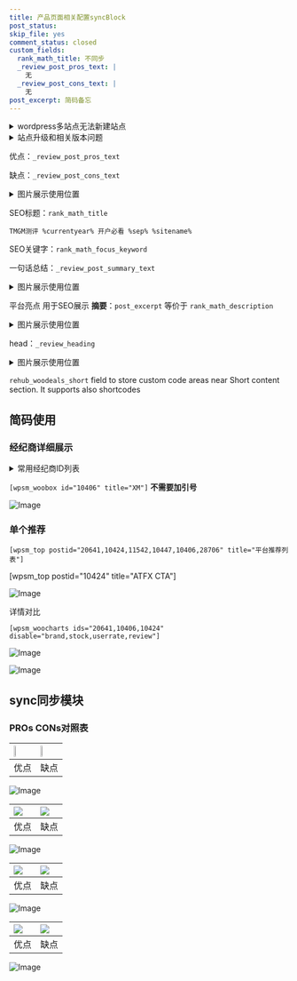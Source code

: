 ```yaml
---
title: 产品页面相关配置syncBlock
post_status: 
skip_file: yes
comment_status: closed
custom_fields:
  rank_math_title: 不同步
  _review_post_pros_text: |
    无
  _review_post_cons_text: |
    无
post_excerpt: 简码备忘
---
```

<details><summary>wordpress多站点无法新建站点</summary>

<li>和报错需要清理cookies一样的原因</li>
<li>wp-config.php里面<code>define( 'SUBDOMAIN_INSTALL', false );//子域名安装</code></li>
<li>新建子站点是用<code>define( 'SUBDOMAIN_INSTALL', true);//子域名安装</code> 完成以后，改成<code>false</code></li>
</details>

<details><summary>站点升级和相关版本问题</summary>

<p>wordpress：5.9.9
woocommerce：7.5.1
出现问题的地方：主题选项里面>><strong>Product layout >>compact style</strong></p>
<p>如何出现没有用过的字段 导致无法保存。先导出配置 然后进行修改，后面再次恢复即可。</p>
<p>出现部分字段无法显示时，需要返回默认布局后，对产品进行保存就好了。</p>
<p></p>
</details>

优点：`_review_post_pros_text`

缺点：`_review_post_cons_text`

<details><summary>图片展示使用位置</summary>

<img src="https://prod-files-secure.s3.us-west-2.amazonaws.com/39ed1227-6d7d-4570-be36-9ccd4a2c4241/f51d3d83-55d4-4bdf-9604-f37ec77ab556/Untitled.png?X-Amz-Algorithm=AWS4-HMAC-SHA256&X-Amz-Content-Sha256=UNSIGNED-PAYLOAD&X-Amz-Credential=ASIAZI2LB466RR7EZWCT%2F20250211%2Fus-west-2%2Fs3%2Faws4_request&X-Amz-Date=20250211T045518Z&X-Amz-Expires=3600&X-Amz-Security-Token=IQoJb3JpZ2luX2VjELX%2F%2F%2F%2F%2F%2F%2F%2F%2F%2FwEaCXVzLXdlc3QtMiJHMEUCIQCKTSP8aWjxjS4ksW5Cpmny8W3NK6jMVeT8QlO%2BiQdFOAIgFDLOkEOP3tNUcWWhNg4Mthq2l%2ByBK%2F7NeCVzQuMucroqiAQIzv%2F%2F%2F%2F%2F%2F%2F%2F%2F%2FARAAGgw2Mzc0MjMxODM4MDUiDB1g0B%2Bh5iXNOMZ7tyrcAy42xui1vr0RsAekqN4tfebO8QUBZ8qKDdyNEQMG9n%2F0X3zlFf5vYTBFS3bMPAhdfL8YhlHDnQbZ38ls62SFI%2FcyLSI4DUxVBhGnOmCzUDNUIbgE3cEE7hOfm1GVrVXoWBYsKsEOuKVokg9pTH6bDJAppo630bXiJFk6hOk%2FqWkkP41N2AMYI6Fe6Hb061Zs0RvF4ViB6TpkR85XQnPuH3XmQiN5BkKcNXc1QJeBxabKJl%2F9w67ECW0hMapkBZ95zCj8xi6zmDznfvFRd0i3UiMz5zHt6F3Q8x%2BQI2A7KeiPKElMRnAjLghc3mZRHzDSYbDpunvMk7RvSwkYX7ZvX7DHB1Gi%2BNOj%2FtCDhPQ0LQmQ4U3fIBmpD8V0XSLg20qYzqlr7zPEzU0usQ7HxC2dgGULSL7mXwf9wVsnrzB9cGqewn0UQIUsRN6Uz8VExyHgL%2F2xRxRLMhjtmiCb6851PhAxaelq4LNOEo02iVit5Tyi2o3BCsQuZDVEvO9kbymMRoeniUVoRNURDtrZiLhuR4MxCx1hWiWRmyMYRUlzqsmQ%2BvEcFG9ryNheeNirJ9LoUUhowP5XyxvSWY4pjIAau%2BO7ICcDItXrLv2E3jai2vm5MngahbHW5bzQJpEDMOarq70GOqUBM02lb%2B5VC2jafpYkGxn%2BQjNxkw9OUBrKuNT0ScUrTEP5iCQm94b2OZu4fzT4d0XPhicCDKRtAWP4fRpYA7%2BuH6KM36kjDtjv83GYTxvYj1qAPuNvH0DMVlnjpieHC9kYsQX%2Bon3IqRMP4YHlRWKmP5haF9C%2BA4pNlJ0pcKWJY0GDd5ER77CqECIQOI9%2Bi0KDVcD33D%2F5s6%2Fypq4Hm2XJ6a1x%2BWdy&X-Amz-Signature=8fa2a972a212e7484690bf7e05cd11280804c3a7576f073ec5fe4b1c3f97e13d&X-Amz-SignedHeaders=host&x-id=GetObject" alt="Image">
</details>

SEO标题：`rank_math_title`

`TMGM测评 %currentyear% 开户必看 %sep% %sitename%`

SEO关键字：`rank_math_focus_keyword`

一句话总结：`_review_post_summary_text`

<details><summary>图片展示使用位置</summary>

<img src="https://prod-files-secure.s3.us-west-2.amazonaws.com/39ed1227-6d7d-4570-be36-9ccd4a2c4241/4b96a922-296c-4f4e-8630-d1c870cbce01/Untitled.png?X-Amz-Algorithm=AWS4-HMAC-SHA256&X-Amz-Content-Sha256=UNSIGNED-PAYLOAD&X-Amz-Credential=ASIAZI2LB466QQFLXO55%2F20250211%2Fus-west-2%2Fs3%2Faws4_request&X-Amz-Date=20250211T045519Z&X-Amz-Expires=3600&X-Amz-Security-Token=IQoJb3JpZ2luX2VjELX%2F%2F%2F%2F%2F%2F%2F%2F%2F%2FwEaCXVzLXdlc3QtMiJIMEYCIQD6pBiqP%2FJoyktiRSZLRC73VWduarUKj7c%2Fv2FM50YEvgIhALgLvoONm3D%2FiSeFNFh1XB0ajcQ25QTnUcIaQqZHh80eKogECM7%2F%2F%2F%2F%2F%2F%2F%2F%2F%2FwEQABoMNjM3NDIzMTgzODA1IgwWVWJ8l9up5J8lrU0q3AOD%2FWlXuLm77pWiy1lW4yQ9J21ysqDMNd7vP5A0KQmW9%2F868oQnKI1sqNotedMOx5FbpL5hFSyQnivMNTDdSdwWrN7i363Zeztfe%2BlJtRfkFLxhxRHGmgqT%2BtFD2L0zddRvuMVjwoTUO73xN%2FZw9UITfPXpWaPyXh0pRXeXWscmb96j73niENuqf3sxwy8vA%2BKV%2B6oy3mk54eJT9skj29fvCAp8r5vsaOcVzFCLxNP93bZs3L9L%2Fur8ixTSowbvsSYDMnfoE0zqdM2mtZOMIVXlwVdUMxKMxY27lf7AfK%2FOFKAoxO0oVywPpthg6rbKHaKzYYurZYonvzmKOmKY3CJo2Vb6p3jZX7mTIMUQCl5Sp%2F%2FMBwuVdUb2%2FfzuByIl%2B9vCVntjczQsDOXYyEJNSqIMJeu7pasqrv0yGauR51UwiUMkPb5geiEgwca8gX68LFvddblOrQJP9RAts3ZA784scKU1stUBCDp1Iwv6i%2F1qZYfqPwV54vvkvBrvkta97W6gl%2BGDCc%2BBl63uFJVRpyYxNZcy8dJORwh9DVg4%2FP9fCtnmL3xsP3v8GMbkR79IEgnsD8eDyFzuf7rOzIm%2F7eL7M6gambdFqc69DHDZK4jOtvk6Tmp0ClplgfWgcjDmq6u9BjqkAfGSvXhgddN0lSquimkwA7bW87Ueb3gU0jWLJ8RmSF6eHfxOJk%2B9Mh2J9P93bhomFXZEBIddBUY%2BtLtgdYzc0HZe7taA43EjbXPYGRWJUXL8eS%2F5h0aVJj0s4qTf0789qMxkv%2Fd9JdQ4L42Pn5Uw%2FCOVhPyOAwd%2BI1Ai1Jx2nvIs5g%2Ff5YRWjOGEO1oB%2F6npEWeNOU6hD6dk31Xs3lnhkgXY2HZB&X-Amz-Signature=e415acb120fe810dcde1170f0f8585a67e0eb1720bd3caa6800bc459ffd06eba&X-Amz-SignedHeaders=host&x-id=GetObject" alt="Image">
</details>

平台亮点 用于SEO展示 **摘要**：`post_excerpt`  等价于 `rank_math_description`

<details><summary>图片展示使用位置</summary>

<img src="https://prod-files-secure.s3.us-west-2.amazonaws.com/39ed1227-6d7d-4570-be36-9ccd4a2c4241/1ee11f63-b60a-4dfe-a7a7-d58ff23b5d88/Untitled.png?X-Amz-Algorithm=AWS4-HMAC-SHA256&X-Amz-Content-Sha256=UNSIGNED-PAYLOAD&X-Amz-Credential=ASIAZI2LB466VBBDYILW%2F20250211%2Fus-west-2%2Fs3%2Faws4_request&X-Amz-Date=20250211T045519Z&X-Amz-Expires=3600&X-Amz-Security-Token=IQoJb3JpZ2luX2VjELX%2F%2F%2F%2F%2F%2F%2F%2F%2F%2FwEaCXVzLXdlc3QtMiJGMEQCIBG8PNdC1gJBaR%2FX7wUvcwiDmJqFEx%2FBDP5GhJKiqHFNAiA%2FaKYDpiz%2FexxKTyfTuDdfqUf%2Bx5lsOhIbGN4kzPrdhCqIBAjO%2F%2F%2F%2F%2F%2F%2F%2F%2F%2F8BEAAaDDYzNzQyMzE4MzgwNSIMCn44guVZ25hNGi7UKtwDlq4sC%2FlHR9XbN2fL3gLecde1LvfQqTAcJGBVODiP71jU18eY%2FWy4MxjxvVQZER5tyokU07n4hL8lwsdUVA3KcztMLZUSJ%2Bk%2Fe5Zh59K06GNLLXnhdkvij8X6cn4jQO58iSY%2BkPsIKM1OKDz%2B7gfVTZNLRuMGPFzXbd47KH9zH2qeSlv8Pc1dpeCX%2Fu9bx4X0HrOVDk9uCBikioNPuJWAV%2FdMciblchfHnbty2FYD9JlxXLnTMbbkcI5HufyVnDrHkGp9c0%2Fi%2FOp8a9DPv4Oo8uNwi7lKVIGD1MNAQA7IaNbUZb4qvgpJTpYQCMbzFeHlTu7YMaUZbu4diwDVufKQKf%2FFkbY4qJRRUsrKs4%2F9ntaoq05GDx%2B%2FZp4rhy8MtoysdngB6jlEFExLYgJQywRFP0U9z1DkMiXoorFoq6gdfDKQXz4aiimFfwkUPq3uW%2BUWfkjP4IW9py9hkzNr0HO8khRac8l7KBtJV0vpSN0tnAi1T4gP24WNkP%2Fg3I4NffqJdvHL8PAQXJeZoV2hUrRr4eAa70tr2bDFXjI0LupDLbL5jhIL%2F%2BD3BA2lJhHuO5fXvmAPy%2B8kdjQkg6ZpdR1pFatW0GKx4sIlES0WGBHHoceJUxR%2FExgH8Tl6zksw8aurvQY6pgHFVbT6rs%2FlG7RmnovxOUfK6A8769hbY4N%2Bvo097a7AfGvXOsQ9ZGpP%2BS1HLQ9gLSVjRsqhqV6gum9%2F6TtMqazQrAoeffQJ4k2rME%2B1iZLoUxBPCY5gufP%2BFHJf%2FHqtXQNbXaeQ53NWcI7duq2i5GsaqBiEeGCj7OZBC2um%2FtuvVmJO1AnnhUV4KCrAaGaWhLhSg96bOqsmZd4XbMJV0wA%2BJKAmCfEe&X-Amz-Signature=56ee09bc5cadc7f85fadbe3cb31a074f7b3a307c9729a46ec280d0c3949b031f&X-Amz-SignedHeaders=host&x-id=GetObject" alt="Image">
<img src="https://prod-files-secure.s3.us-west-2.amazonaws.com/39ed1227-6d7d-4570-be36-9ccd4a2c4241/ad4118b5-78d8-4fbe-801e-3b29b5d99c01/Untitled.png?X-Amz-Algorithm=AWS4-HMAC-SHA256&X-Amz-Content-Sha256=UNSIGNED-PAYLOAD&X-Amz-Credential=ASIAZI2LB466VBBDYILW%2F20250211%2Fus-west-2%2Fs3%2Faws4_request&X-Amz-Date=20250211T045519Z&X-Amz-Expires=3600&X-Amz-Security-Token=IQoJb3JpZ2luX2VjELX%2F%2F%2F%2F%2F%2F%2F%2F%2F%2FwEaCXVzLXdlc3QtMiJGMEQCIBG8PNdC1gJBaR%2FX7wUvcwiDmJqFEx%2FBDP5GhJKiqHFNAiA%2FaKYDpiz%2FexxKTyfTuDdfqUf%2Bx5lsOhIbGN4kzPrdhCqIBAjO%2F%2F%2F%2F%2F%2F%2F%2F%2F%2F8BEAAaDDYzNzQyMzE4MzgwNSIMCn44guVZ25hNGi7UKtwDlq4sC%2FlHR9XbN2fL3gLecde1LvfQqTAcJGBVODiP71jU18eY%2FWy4MxjxvVQZER5tyokU07n4hL8lwsdUVA3KcztMLZUSJ%2Bk%2Fe5Zh59K06GNLLXnhdkvij8X6cn4jQO58iSY%2BkPsIKM1OKDz%2B7gfVTZNLRuMGPFzXbd47KH9zH2qeSlv8Pc1dpeCX%2Fu9bx4X0HrOVDk9uCBikioNPuJWAV%2FdMciblchfHnbty2FYD9JlxXLnTMbbkcI5HufyVnDrHkGp9c0%2Fi%2FOp8a9DPv4Oo8uNwi7lKVIGD1MNAQA7IaNbUZb4qvgpJTpYQCMbzFeHlTu7YMaUZbu4diwDVufKQKf%2FFkbY4qJRRUsrKs4%2F9ntaoq05GDx%2B%2FZp4rhy8MtoysdngB6jlEFExLYgJQywRFP0U9z1DkMiXoorFoq6gdfDKQXz4aiimFfwkUPq3uW%2BUWfkjP4IW9py9hkzNr0HO8khRac8l7KBtJV0vpSN0tnAi1T4gP24WNkP%2Fg3I4NffqJdvHL8PAQXJeZoV2hUrRr4eAa70tr2bDFXjI0LupDLbL5jhIL%2F%2BD3BA2lJhHuO5fXvmAPy%2B8kdjQkg6ZpdR1pFatW0GKx4sIlES0WGBHHoceJUxR%2FExgH8Tl6zksw8aurvQY6pgHFVbT6rs%2FlG7RmnovxOUfK6A8769hbY4N%2Bvo097a7AfGvXOsQ9ZGpP%2BS1HLQ9gLSVjRsqhqV6gum9%2F6TtMqazQrAoeffQJ4k2rME%2B1iZLoUxBPCY5gufP%2BFHJf%2FHqtXQNbXaeQ53NWcI7duq2i5GsaqBiEeGCj7OZBC2um%2FtuvVmJO1AnnhUV4KCrAaGaWhLhSg96bOqsmZd4XbMJV0wA%2BJKAmCfEe&X-Amz-Signature=0a6904a142ad167849dbd76f3d2eee1bab23691b7204a6a36ace37034eb60660&X-Amz-SignedHeaders=host&x-id=GetObject" alt="Image">
<img src="https://prod-files-secure.s3.us-west-2.amazonaws.com/39ed1227-6d7d-4570-be36-9ccd4a2c4241/a38cf7c9-a79c-4b64-9e94-13589fe0758b/Untitled.png?X-Amz-Algorithm=AWS4-HMAC-SHA256&X-Amz-Content-Sha256=UNSIGNED-PAYLOAD&X-Amz-Credential=ASIAZI2LB466VBBDYILW%2F20250211%2Fus-west-2%2Fs3%2Faws4_request&X-Amz-Date=20250211T045519Z&X-Amz-Expires=3600&X-Amz-Security-Token=IQoJb3JpZ2luX2VjELX%2F%2F%2F%2F%2F%2F%2F%2F%2F%2FwEaCXVzLXdlc3QtMiJGMEQCIBG8PNdC1gJBaR%2FX7wUvcwiDmJqFEx%2FBDP5GhJKiqHFNAiA%2FaKYDpiz%2FexxKTyfTuDdfqUf%2Bx5lsOhIbGN4kzPrdhCqIBAjO%2F%2F%2F%2F%2F%2F%2F%2F%2F%2F8BEAAaDDYzNzQyMzE4MzgwNSIMCn44guVZ25hNGi7UKtwDlq4sC%2FlHR9XbN2fL3gLecde1LvfQqTAcJGBVODiP71jU18eY%2FWy4MxjxvVQZER5tyokU07n4hL8lwsdUVA3KcztMLZUSJ%2Bk%2Fe5Zh59K06GNLLXnhdkvij8X6cn4jQO58iSY%2BkPsIKM1OKDz%2B7gfVTZNLRuMGPFzXbd47KH9zH2qeSlv8Pc1dpeCX%2Fu9bx4X0HrOVDk9uCBikioNPuJWAV%2FdMciblchfHnbty2FYD9JlxXLnTMbbkcI5HufyVnDrHkGp9c0%2Fi%2FOp8a9DPv4Oo8uNwi7lKVIGD1MNAQA7IaNbUZb4qvgpJTpYQCMbzFeHlTu7YMaUZbu4diwDVufKQKf%2FFkbY4qJRRUsrKs4%2F9ntaoq05GDx%2B%2FZp4rhy8MtoysdngB6jlEFExLYgJQywRFP0U9z1DkMiXoorFoq6gdfDKQXz4aiimFfwkUPq3uW%2BUWfkjP4IW9py9hkzNr0HO8khRac8l7KBtJV0vpSN0tnAi1T4gP24WNkP%2Fg3I4NffqJdvHL8PAQXJeZoV2hUrRr4eAa70tr2bDFXjI0LupDLbL5jhIL%2F%2BD3BA2lJhHuO5fXvmAPy%2B8kdjQkg6ZpdR1pFatW0GKx4sIlES0WGBHHoceJUxR%2FExgH8Tl6zksw8aurvQY6pgHFVbT6rs%2FlG7RmnovxOUfK6A8769hbY4N%2Bvo097a7AfGvXOsQ9ZGpP%2BS1HLQ9gLSVjRsqhqV6gum9%2F6TtMqazQrAoeffQJ4k2rME%2B1iZLoUxBPCY5gufP%2BFHJf%2FHqtXQNbXaeQ53NWcI7duq2i5GsaqBiEeGCj7OZBC2um%2FtuvVmJO1AnnhUV4KCrAaGaWhLhSg96bOqsmZd4XbMJV0wA%2BJKAmCfEe&X-Amz-Signature=6850f02dc45dea2ca828fff5c6f795b47c0725712b1af1a3ef1b22a74025fd96&X-Amz-SignedHeaders=host&x-id=GetObject" alt="Image">
<img src="https://prod-files-secure.s3.us-west-2.amazonaws.com/39ed1227-6d7d-4570-be36-9ccd4a2c4241/7da6fc1e-d2ac-42ae-8c75-cb5749aa18f6/Untitled.png?X-Amz-Algorithm=AWS4-HMAC-SHA256&X-Amz-Content-Sha256=UNSIGNED-PAYLOAD&X-Amz-Credential=ASIAZI2LB466VBBDYILW%2F20250211%2Fus-west-2%2Fs3%2Faws4_request&X-Amz-Date=20250211T045519Z&X-Amz-Expires=3600&X-Amz-Security-Token=IQoJb3JpZ2luX2VjELX%2F%2F%2F%2F%2F%2F%2F%2F%2F%2FwEaCXVzLXdlc3QtMiJGMEQCIBG8PNdC1gJBaR%2FX7wUvcwiDmJqFEx%2FBDP5GhJKiqHFNAiA%2FaKYDpiz%2FexxKTyfTuDdfqUf%2Bx5lsOhIbGN4kzPrdhCqIBAjO%2F%2F%2F%2F%2F%2F%2F%2F%2F%2F8BEAAaDDYzNzQyMzE4MzgwNSIMCn44guVZ25hNGi7UKtwDlq4sC%2FlHR9XbN2fL3gLecde1LvfQqTAcJGBVODiP71jU18eY%2FWy4MxjxvVQZER5tyokU07n4hL8lwsdUVA3KcztMLZUSJ%2Bk%2Fe5Zh59K06GNLLXnhdkvij8X6cn4jQO58iSY%2BkPsIKM1OKDz%2B7gfVTZNLRuMGPFzXbd47KH9zH2qeSlv8Pc1dpeCX%2Fu9bx4X0HrOVDk9uCBikioNPuJWAV%2FdMciblchfHnbty2FYD9JlxXLnTMbbkcI5HufyVnDrHkGp9c0%2Fi%2FOp8a9DPv4Oo8uNwi7lKVIGD1MNAQA7IaNbUZb4qvgpJTpYQCMbzFeHlTu7YMaUZbu4diwDVufKQKf%2FFkbY4qJRRUsrKs4%2F9ntaoq05GDx%2B%2FZp4rhy8MtoysdngB6jlEFExLYgJQywRFP0U9z1DkMiXoorFoq6gdfDKQXz4aiimFfwkUPq3uW%2BUWfkjP4IW9py9hkzNr0HO8khRac8l7KBtJV0vpSN0tnAi1T4gP24WNkP%2Fg3I4NffqJdvHL8PAQXJeZoV2hUrRr4eAa70tr2bDFXjI0LupDLbL5jhIL%2F%2BD3BA2lJhHuO5fXvmAPy%2B8kdjQkg6ZpdR1pFatW0GKx4sIlES0WGBHHoceJUxR%2FExgH8Tl6zksw8aurvQY6pgHFVbT6rs%2FlG7RmnovxOUfK6A8769hbY4N%2Bvo097a7AfGvXOsQ9ZGpP%2BS1HLQ9gLSVjRsqhqV6gum9%2F6TtMqazQrAoeffQJ4k2rME%2B1iZLoUxBPCY5gufP%2BFHJf%2FHqtXQNbXaeQ53NWcI7duq2i5GsaqBiEeGCj7OZBC2um%2FtuvVmJO1AnnhUV4KCrAaGaWhLhSg96bOqsmZd4XbMJV0wA%2BJKAmCfEe&X-Amz-Signature=7a1329dbb632e88cdbdfc1c12be34eb4e5aa535983cdc778ca4414069c48cef9&X-Amz-SignedHeaders=host&x-id=GetObject" alt="Image">
<img src="https://prod-files-secure.s3.us-west-2.amazonaws.com/39ed1227-6d7d-4570-be36-9ccd4a2c4241/7e97f40a-eaee-47f5-b2f9-475f96808fa7/Untitled.png?X-Amz-Algorithm=AWS4-HMAC-SHA256&X-Amz-Content-Sha256=UNSIGNED-PAYLOAD&X-Amz-Credential=ASIAZI2LB466VBBDYILW%2F20250211%2Fus-west-2%2Fs3%2Faws4_request&X-Amz-Date=20250211T045519Z&X-Amz-Expires=3600&X-Amz-Security-Token=IQoJb3JpZ2luX2VjELX%2F%2F%2F%2F%2F%2F%2F%2F%2F%2FwEaCXVzLXdlc3QtMiJGMEQCIBG8PNdC1gJBaR%2FX7wUvcwiDmJqFEx%2FBDP5GhJKiqHFNAiA%2FaKYDpiz%2FexxKTyfTuDdfqUf%2Bx5lsOhIbGN4kzPrdhCqIBAjO%2F%2F%2F%2F%2F%2F%2F%2F%2F%2F8BEAAaDDYzNzQyMzE4MzgwNSIMCn44guVZ25hNGi7UKtwDlq4sC%2FlHR9XbN2fL3gLecde1LvfQqTAcJGBVODiP71jU18eY%2FWy4MxjxvVQZER5tyokU07n4hL8lwsdUVA3KcztMLZUSJ%2Bk%2Fe5Zh59K06GNLLXnhdkvij8X6cn4jQO58iSY%2BkPsIKM1OKDz%2B7gfVTZNLRuMGPFzXbd47KH9zH2qeSlv8Pc1dpeCX%2Fu9bx4X0HrOVDk9uCBikioNPuJWAV%2FdMciblchfHnbty2FYD9JlxXLnTMbbkcI5HufyVnDrHkGp9c0%2Fi%2FOp8a9DPv4Oo8uNwi7lKVIGD1MNAQA7IaNbUZb4qvgpJTpYQCMbzFeHlTu7YMaUZbu4diwDVufKQKf%2FFkbY4qJRRUsrKs4%2F9ntaoq05GDx%2B%2FZp4rhy8MtoysdngB6jlEFExLYgJQywRFP0U9z1DkMiXoorFoq6gdfDKQXz4aiimFfwkUPq3uW%2BUWfkjP4IW9py9hkzNr0HO8khRac8l7KBtJV0vpSN0tnAi1T4gP24WNkP%2Fg3I4NffqJdvHL8PAQXJeZoV2hUrRr4eAa70tr2bDFXjI0LupDLbL5jhIL%2F%2BD3BA2lJhHuO5fXvmAPy%2B8kdjQkg6ZpdR1pFatW0GKx4sIlES0WGBHHoceJUxR%2FExgH8Tl6zksw8aurvQY6pgHFVbT6rs%2FlG7RmnovxOUfK6A8769hbY4N%2Bvo097a7AfGvXOsQ9ZGpP%2BS1HLQ9gLSVjRsqhqV6gum9%2F6TtMqazQrAoeffQJ4k2rME%2B1iZLoUxBPCY5gufP%2BFHJf%2FHqtXQNbXaeQ53NWcI7duq2i5GsaqBiEeGCj7OZBC2um%2FtuvVmJO1AnnhUV4KCrAaGaWhLhSg96bOqsmZd4XbMJV0wA%2BJKAmCfEe&X-Amz-Signature=410cc9ef89d33d23c45bca623b16413e5aef2f4ebfb088a2f1206f122ad8cd21&X-Amz-SignedHeaders=host&x-id=GetObject" alt="Image">
</details>

head：`_review_heading`

<details><summary>图片展示使用位置</summary>

<img src="https://prod-files-secure.s3.us-west-2.amazonaws.com/39ed1227-6d7d-4570-be36-9ccd4a2c4241/3a4650ad-9887-415c-889a-edd51fa54f27/Untitled.png?X-Amz-Algorithm=AWS4-HMAC-SHA256&X-Amz-Content-Sha256=UNSIGNED-PAYLOAD&X-Amz-Credential=ASIAZI2LB4667QYFXV7A%2F20250211%2Fus-west-2%2Fs3%2Faws4_request&X-Amz-Date=20250211T045520Z&X-Amz-Expires=3600&X-Amz-Security-Token=IQoJb3JpZ2luX2VjELX%2F%2F%2F%2F%2F%2F%2F%2F%2F%2FwEaCXVzLXdlc3QtMiJIMEYCIQCWwagjQWLsjWqt27aWac89MCHKpFdv3PBPMpyaMuI0SwIhAMxq8r4MYZC68dW6AFlr8HZqLqa%2BgbfyfhVK3ZOD6MeoKogECM7%2F%2F%2F%2F%2F%2F%2F%2F%2F%2FwEQABoMNjM3NDIzMTgzODA1Igzcrw2Eiu9mWYJf0koq3AMWPeX5f4vwj9VHN2HSnixXIQhPbY0bAS9UY96qXDzlpzmUq6xbqoUgxGKiPRQQRLclc4CXeHUNEjUpkRnX9UTLsjJYxc%2BGnqH3%2By6IylvfIUHw9olf5zbg3WCLH4MK4r8zAHhGipsJsX8RPBA9ZThaAHmk2AcxVe5p3g7acZwHpnjV76ORBu9rcGSVIqJvLMQ1vnpeNEZt2SBM1LgouCifkBNbLZqLy8VGjepVipSH5NGaO0UwXcasjCuEmqkaBx4nCe4fJBgQdtKwh%2B3BowKzeRdyso5UxpdCEZWwaW2X9FjKM5y700GHhkXskSUxdnPRiDbO180tAjZVcIqomn3nspL%2BfTsD7g6739zutG3F5ZlxZsZAUc5L6j0oSWZHo8jECrLGdhvcOvomoujfu1ocOve%2FSh6b9KL3oPye4FJN48hPd%2BGVGQaHpQ8gf%2FsxxLznT%2Bwa1AActqMhqzQBiy4znHWsdLFKZEtfJ5ZtYFcRzJpioMzqonko83UG3ogEJPNDpxmHdSfujK62uDzzDMimWPT3TCp775C6Szdepo5DV6i1cqSdpWES%2BMin7EVBPiW%2BHcLML78DThMlBa4yg5yogL1nRwOXVdWGMS7Ys6bYkmX3DalaOUD%2Fq2AXfzCPrKu9BjqkAbvbyhvcPBIaY2OmKy8kx89R0ot3lrQe6jYq24EjNqhgg%2Flv006l3EIk3rVdOXZYhe1qreBeiJVB%2BxVg9MI78w5JjVpxCvJBMgysFZyiW0AzRpD7RDZlzGVgF5%2BqucL8o71rkntq1liu%2FpJ3N2eveP9I3Z21RadoTENGLSQsH4cUNGSY3dYSGQ8NsxH3prazNLqhKx30ag4NTa9O97CSI5w36OXm&X-Amz-Signature=3766ce038b0365cc6a522094826db779f2d4e41e48dcc0bfbfdc44e1e897a785&X-Amz-SignedHeaders=host&x-id=GetObject" alt="Image">
</details>

`rehub_woodeals_short`	field to store custom code areas near Short content section. It supports also shortcodes



## 简码使用

### 经纪商详细展示

<details><summary>常用经纪商ID列表</summary>

<pre><code class="php">嘉盛 ===> 20641  [wpsm_woobox id="20641" title="嘉盛"]
易信easymarkets ===> 11542  [wpsm_woobox id="11542" title="易信easymarkets"]
ATFX外汇 ===> 10424  [wpsm_woobox id="10424" title="ATFX"]
XM ===> 10406  [wpsm_woobox id="10406" title="XM"]
TMGM ===> 29622  [wpsm_woobox id="29622" title="TMGM"]
HYCM ===> 10447  [wpsm_woobox id="10447" title="HYCM"]
fpmarkets澳福外汇 ===> 20639  [wpsm_woobox id="20639" title="fpmarkets澳福外汇"]</code></pre>
</details>

`[wpsm_woobox id="10406" title="XM"]` **不需要加引号**

![Image](https://prod-files-secure.s3.us-west-2.amazonaws.com/39ed1227-6d7d-4570-be36-9ccd4a2c4241/4f898f9d-0fa7-4e43-acd3-ac6bc7be575a/Untitled.png?X-Amz-Algorithm=AWS4-HMAC-SHA256&X-Amz-Content-Sha256=UNSIGNED-PAYLOAD&X-Amz-Credential=ASIAZI2LB46676MANP2B%2F20250211%2Fus-west-2%2Fs3%2Faws4_request&X-Amz-Date=20250211T045517Z&X-Amz-Expires=3600&X-Amz-Security-Token=IQoJb3JpZ2luX2VjELX%2F%2F%2F%2F%2F%2F%2F%2F%2F%2FwEaCXVzLXdlc3QtMiJHMEUCIA2jzEYfVDV1nUONhkpyWJJQqdpWrlScIzT%2FPHGKI7sjAiEAkLgBH6luWU05k855ApdgO9d7thYr11WwoM%2FZT6WToSoqiAQIzv%2F%2F%2F%2F%2F%2F%2F%2F%2F%2FARAAGgw2Mzc0MjMxODM4MDUiDI0wO%2BVgKPIyNy7pBircA%2Betl0b7axSvSWDh38Om3fxfbpEdUnDiil4QOQywpGY51oJfaqri9DPW9v7j4NNk1wUuUvgQyBCifvmBNNPSFwEktqYxCH1tTdfvsT1DwRZpp%2FNzQji90KZ9YRWKB9timtBwQCiepP9QrBz0fakNzxIVg%2Bnm06pIeDgMYWK4%2Br%2F3CXerzzGSXFLGqc56RMUNYzRp6qVjrikUZU1WJjtbB2Ew0HjmJ0IcuuZfvIfzRKvlDuMC1sxvl5vYkM%2FrnpWBCZJo3epSGiqMoMrN2xlVBQ1s7nh3pgNaABs7LKglB%2F70LWY9snYUXM0PXG9evYeoM0V0W73epcjZXftgMx4OWi%2FALSqtmSj5sHzvQeUX9iuvFU9ClbHIRxSgyhL7fQxsYB3jEDUi8rsI0e%2B2Vzootdns6pAZcNTt2YK6YgiSiryxcnjWEBKKsZ7H63wR0I9Ih%2BdfIZApZcnOXXH%2FgP%2FlqkHRYlvpgSeM%2FSHxoJiiblRfyOdVxfczPhWZ1sDIozu2%2F6vl61JazwaviA2F90pFbYnu68D%2BpMm%2FU2In1fz9k9k%2B3GMfTkQNYyn5owXko2ZFvTa64y9dkMt2Wcpq760v224kyTcoNoS0ymSqIfqpRr9vdB3spLr2%2BrP%2BLUEdMMKrq70GOqUBoFgtDteNzHe3SqvfO6n9np8pdL5AWZqi1Qsx1ph%2BX7tPldwfjHDogqtUv3cNW%2FcuzbAKPNQVLcyZM%2BhudLxS%2Ba1TE07FWOcFIAppIHH4sMGbby5TnTJhsD5HCQDOPKUGr7QPvL3jdz%2ByqE4juCIolUaWQXgSpnAQE8UAwnB1hquMxRp5EcKv2%2Ft2KltVm7TQ%2FHM8e3LnTF9MkqwN144qMAwrkEjt&X-Amz-Signature=88306c2a8f0b08088d5d5a5da6899d30a2bfba1d2f8e496f316aeaaf7b4980af&X-Amz-SignedHeaders=host&x-id=GetObject)

### 单个推荐
`[wpsm_top postid="20641,10424,11542,10447,10406,28706" title="平台推荐列表"]`

[wpsm_top postid="10424" title="ATFX CTA"]

![Image](https://prod-files-secure.s3.us-west-2.amazonaws.com/39ed1227-6d7d-4570-be36-9ccd4a2c4241/5ac620dc-51a8-48b6-b55d-91f47299193c/Untitled.png?X-Amz-Algorithm=AWS4-HMAC-SHA256&X-Amz-Content-Sha256=UNSIGNED-PAYLOAD&X-Amz-Credential=ASIAZI2LB46676MANP2B%2F20250211%2Fus-west-2%2Fs3%2Faws4_request&X-Amz-Date=20250211T045517Z&X-Amz-Expires=3600&X-Amz-Security-Token=IQoJb3JpZ2luX2VjELX%2F%2F%2F%2F%2F%2F%2F%2F%2F%2FwEaCXVzLXdlc3QtMiJHMEUCIA2jzEYfVDV1nUONhkpyWJJQqdpWrlScIzT%2FPHGKI7sjAiEAkLgBH6luWU05k855ApdgO9d7thYr11WwoM%2FZT6WToSoqiAQIzv%2F%2F%2F%2F%2F%2F%2F%2F%2F%2FARAAGgw2Mzc0MjMxODM4MDUiDI0wO%2BVgKPIyNy7pBircA%2Betl0b7axSvSWDh38Om3fxfbpEdUnDiil4QOQywpGY51oJfaqri9DPW9v7j4NNk1wUuUvgQyBCifvmBNNPSFwEktqYxCH1tTdfvsT1DwRZpp%2FNzQji90KZ9YRWKB9timtBwQCiepP9QrBz0fakNzxIVg%2Bnm06pIeDgMYWK4%2Br%2F3CXerzzGSXFLGqc56RMUNYzRp6qVjrikUZU1WJjtbB2Ew0HjmJ0IcuuZfvIfzRKvlDuMC1sxvl5vYkM%2FrnpWBCZJo3epSGiqMoMrN2xlVBQ1s7nh3pgNaABs7LKglB%2F70LWY9snYUXM0PXG9evYeoM0V0W73epcjZXftgMx4OWi%2FALSqtmSj5sHzvQeUX9iuvFU9ClbHIRxSgyhL7fQxsYB3jEDUi8rsI0e%2B2Vzootdns6pAZcNTt2YK6YgiSiryxcnjWEBKKsZ7H63wR0I9Ih%2BdfIZApZcnOXXH%2FgP%2FlqkHRYlvpgSeM%2FSHxoJiiblRfyOdVxfczPhWZ1sDIozu2%2F6vl61JazwaviA2F90pFbYnu68D%2BpMm%2FU2In1fz9k9k%2B3GMfTkQNYyn5owXko2ZFvTa64y9dkMt2Wcpq760v224kyTcoNoS0ymSqIfqpRr9vdB3spLr2%2BrP%2BLUEdMMKrq70GOqUBoFgtDteNzHe3SqvfO6n9np8pdL5AWZqi1Qsx1ph%2BX7tPldwfjHDogqtUv3cNW%2FcuzbAKPNQVLcyZM%2BhudLxS%2Ba1TE07FWOcFIAppIHH4sMGbby5TnTJhsD5HCQDOPKUGr7QPvL3jdz%2ByqE4juCIolUaWQXgSpnAQE8UAwnB1hquMxRp5EcKv2%2Ft2KltVm7TQ%2FHM8e3LnTF9MkqwN144qMAwrkEjt&X-Amz-Signature=25707330b452f797c42e70a75249ee5034a7f8bca5d337f518d51e0a605e9af5&X-Amz-SignedHeaders=host&x-id=GetObject)

详情对比

`[wpsm_woocharts ids="20641,10406,10424" disable="brand,stock,userrate,review"]`

![Image](https://prod-files-secure.s3.us-west-2.amazonaws.com/39ed1227-6d7d-4570-be36-9ccd4a2c4241/bf3ba45f-b9f3-4295-8aef-b4a495fd25f4/Untitled.png?X-Amz-Algorithm=AWS4-HMAC-SHA256&X-Amz-Content-Sha256=UNSIGNED-PAYLOAD&X-Amz-Credential=ASIAZI2LB46676MANP2B%2F20250211%2Fus-west-2%2Fs3%2Faws4_request&X-Amz-Date=20250211T045517Z&X-Amz-Expires=3600&X-Amz-Security-Token=IQoJb3JpZ2luX2VjELX%2F%2F%2F%2F%2F%2F%2F%2F%2F%2FwEaCXVzLXdlc3QtMiJHMEUCIA2jzEYfVDV1nUONhkpyWJJQqdpWrlScIzT%2FPHGKI7sjAiEAkLgBH6luWU05k855ApdgO9d7thYr11WwoM%2FZT6WToSoqiAQIzv%2F%2F%2F%2F%2F%2F%2F%2F%2F%2FARAAGgw2Mzc0MjMxODM4MDUiDI0wO%2BVgKPIyNy7pBircA%2Betl0b7axSvSWDh38Om3fxfbpEdUnDiil4QOQywpGY51oJfaqri9DPW9v7j4NNk1wUuUvgQyBCifvmBNNPSFwEktqYxCH1tTdfvsT1DwRZpp%2FNzQji90KZ9YRWKB9timtBwQCiepP9QrBz0fakNzxIVg%2Bnm06pIeDgMYWK4%2Br%2F3CXerzzGSXFLGqc56RMUNYzRp6qVjrikUZU1WJjtbB2Ew0HjmJ0IcuuZfvIfzRKvlDuMC1sxvl5vYkM%2FrnpWBCZJo3epSGiqMoMrN2xlVBQ1s7nh3pgNaABs7LKglB%2F70LWY9snYUXM0PXG9evYeoM0V0W73epcjZXftgMx4OWi%2FALSqtmSj5sHzvQeUX9iuvFU9ClbHIRxSgyhL7fQxsYB3jEDUi8rsI0e%2B2Vzootdns6pAZcNTt2YK6YgiSiryxcnjWEBKKsZ7H63wR0I9Ih%2BdfIZApZcnOXXH%2FgP%2FlqkHRYlvpgSeM%2FSHxoJiiblRfyOdVxfczPhWZ1sDIozu2%2F6vl61JazwaviA2F90pFbYnu68D%2BpMm%2FU2In1fz9k9k%2B3GMfTkQNYyn5owXko2ZFvTa64y9dkMt2Wcpq760v224kyTcoNoS0ymSqIfqpRr9vdB3spLr2%2BrP%2BLUEdMMKrq70GOqUBoFgtDteNzHe3SqvfO6n9np8pdL5AWZqi1Qsx1ph%2BX7tPldwfjHDogqtUv3cNW%2FcuzbAKPNQVLcyZM%2BhudLxS%2Ba1TE07FWOcFIAppIHH4sMGbby5TnTJhsD5HCQDOPKUGr7QPvL3jdz%2ByqE4juCIolUaWQXgSpnAQE8UAwnB1hquMxRp5EcKv2%2Ft2KltVm7TQ%2FHM8e3LnTF9MkqwN144qMAwrkEjt&X-Amz-Signature=3879d4473e76aa1c16394f567fe2539f849f03d58c79034182c58005ed4a09b3&X-Amz-SignedHeaders=host&x-id=GetObject)

![Image](https://prod-files-secure.s3.us-west-2.amazonaws.com/39ed1227-6d7d-4570-be36-9ccd4a2c4241/30bc56ef-f383-4b48-9768-2ebc9e436ec0/Untitled.png?X-Amz-Algorithm=AWS4-HMAC-SHA256&X-Amz-Content-Sha256=UNSIGNED-PAYLOAD&X-Amz-Credential=ASIAZI2LB46676MANP2B%2F20250211%2Fus-west-2%2Fs3%2Faws4_request&X-Amz-Date=20250211T045517Z&X-Amz-Expires=3600&X-Amz-Security-Token=IQoJb3JpZ2luX2VjELX%2F%2F%2F%2F%2F%2F%2F%2F%2F%2FwEaCXVzLXdlc3QtMiJHMEUCIA2jzEYfVDV1nUONhkpyWJJQqdpWrlScIzT%2FPHGKI7sjAiEAkLgBH6luWU05k855ApdgO9d7thYr11WwoM%2FZT6WToSoqiAQIzv%2F%2F%2F%2F%2F%2F%2F%2F%2F%2FARAAGgw2Mzc0MjMxODM4MDUiDI0wO%2BVgKPIyNy7pBircA%2Betl0b7axSvSWDh38Om3fxfbpEdUnDiil4QOQywpGY51oJfaqri9DPW9v7j4NNk1wUuUvgQyBCifvmBNNPSFwEktqYxCH1tTdfvsT1DwRZpp%2FNzQji90KZ9YRWKB9timtBwQCiepP9QrBz0fakNzxIVg%2Bnm06pIeDgMYWK4%2Br%2F3CXerzzGSXFLGqc56RMUNYzRp6qVjrikUZU1WJjtbB2Ew0HjmJ0IcuuZfvIfzRKvlDuMC1sxvl5vYkM%2FrnpWBCZJo3epSGiqMoMrN2xlVBQ1s7nh3pgNaABs7LKglB%2F70LWY9snYUXM0PXG9evYeoM0V0W73epcjZXftgMx4OWi%2FALSqtmSj5sHzvQeUX9iuvFU9ClbHIRxSgyhL7fQxsYB3jEDUi8rsI0e%2B2Vzootdns6pAZcNTt2YK6YgiSiryxcnjWEBKKsZ7H63wR0I9Ih%2BdfIZApZcnOXXH%2FgP%2FlqkHRYlvpgSeM%2FSHxoJiiblRfyOdVxfczPhWZ1sDIozu2%2F6vl61JazwaviA2F90pFbYnu68D%2BpMm%2FU2In1fz9k9k%2B3GMfTkQNYyn5owXko2ZFvTa64y9dkMt2Wcpq760v224kyTcoNoS0ymSqIfqpRr9vdB3spLr2%2BrP%2BLUEdMMKrq70GOqUBoFgtDteNzHe3SqvfO6n9np8pdL5AWZqi1Qsx1ph%2BX7tPldwfjHDogqtUv3cNW%2FcuzbAKPNQVLcyZM%2BhudLxS%2Ba1TE07FWOcFIAppIHH4sMGbby5TnTJhsD5HCQDOPKUGr7QPvL3jdz%2ByqE4juCIolUaWQXgSpnAQE8UAwnB1hquMxRp5EcKv2%2Ft2KltVm7TQ%2FHM8e3LnTF9MkqwN144qMAwrkEjt&X-Amz-Signature=3d7efb3259878aa2e15b4615f19340142e6b7da8479087ff6ce0a1ee236b697b&X-Amz-SignedHeaders=host&x-id=GetObject)

## sync同步模块

### PROs CONs对照表

| <img src="https://cdn.ifttt.fun/gh/jarlin8/OSS@main/icons/customize/pros.svg" height="auto" width="37.3%"> | <img src="https://cdn.ifttt.fun/gh/jarlin8/OSS@main/icons/customize/cons.svg" height="auto" width="28.8%"> |
| :--- | :--- |
| 优点 | 缺点 |

![Image](https://prod-files-secure.s3.us-west-2.amazonaws.com/39ed1227-6d7d-4570-be36-9ccd4a2c4241/8742b755-dfb5-4004-9a5f-d6e561664bd8/Untitled.png?X-Amz-Algorithm=AWS4-HMAC-SHA256&X-Amz-Content-Sha256=UNSIGNED-PAYLOAD&X-Amz-Credential=ASIAZI2LB46676MANP2B%2F20250211%2Fus-west-2%2Fs3%2Faws4_request&X-Amz-Date=20250211T045517Z&X-Amz-Expires=3600&X-Amz-Security-Token=IQoJb3JpZ2luX2VjELX%2F%2F%2F%2F%2F%2F%2F%2F%2F%2FwEaCXVzLXdlc3QtMiJHMEUCIA2jzEYfVDV1nUONhkpyWJJQqdpWrlScIzT%2FPHGKI7sjAiEAkLgBH6luWU05k855ApdgO9d7thYr11WwoM%2FZT6WToSoqiAQIzv%2F%2F%2F%2F%2F%2F%2F%2F%2F%2FARAAGgw2Mzc0MjMxODM4MDUiDI0wO%2BVgKPIyNy7pBircA%2Betl0b7axSvSWDh38Om3fxfbpEdUnDiil4QOQywpGY51oJfaqri9DPW9v7j4NNk1wUuUvgQyBCifvmBNNPSFwEktqYxCH1tTdfvsT1DwRZpp%2FNzQji90KZ9YRWKB9timtBwQCiepP9QrBz0fakNzxIVg%2Bnm06pIeDgMYWK4%2Br%2F3CXerzzGSXFLGqc56RMUNYzRp6qVjrikUZU1WJjtbB2Ew0HjmJ0IcuuZfvIfzRKvlDuMC1sxvl5vYkM%2FrnpWBCZJo3epSGiqMoMrN2xlVBQ1s7nh3pgNaABs7LKglB%2F70LWY9snYUXM0PXG9evYeoM0V0W73epcjZXftgMx4OWi%2FALSqtmSj5sHzvQeUX9iuvFU9ClbHIRxSgyhL7fQxsYB3jEDUi8rsI0e%2B2Vzootdns6pAZcNTt2YK6YgiSiryxcnjWEBKKsZ7H63wR0I9Ih%2BdfIZApZcnOXXH%2FgP%2FlqkHRYlvpgSeM%2FSHxoJiiblRfyOdVxfczPhWZ1sDIozu2%2F6vl61JazwaviA2F90pFbYnu68D%2BpMm%2FU2In1fz9k9k%2B3GMfTkQNYyn5owXko2ZFvTa64y9dkMt2Wcpq760v224kyTcoNoS0ymSqIfqpRr9vdB3spLr2%2BrP%2BLUEdMMKrq70GOqUBoFgtDteNzHe3SqvfO6n9np8pdL5AWZqi1Qsx1ph%2BX7tPldwfjHDogqtUv3cNW%2FcuzbAKPNQVLcyZM%2BhudLxS%2Ba1TE07FWOcFIAppIHH4sMGbby5TnTJhsD5HCQDOPKUGr7QPvL3jdz%2ByqE4juCIolUaWQXgSpnAQE8UAwnB1hquMxRp5EcKv2%2Ft2KltVm7TQ%2FHM8e3LnTF9MkqwN144qMAwrkEjt&X-Amz-Signature=fc358ab566e63c4b1bb1647837914106c0cfbd66a1c6d00700f70084866dc3e2&X-Amz-SignedHeaders=host&x-id=GetObject)

| <img src="https://cdn.ifttt.fun/gh/jarlin8/OSS@main/icons/customize/pros1.svg" height="auto"> | <img src="https://cdn.ifttt.fun/gh/jarlin8/OSS@main/icons/customize/cons1.svg" height="auto"> |
| :--- | :--- |
| 优点 | 缺点 |

![Image](https://prod-files-secure.s3.us-west-2.amazonaws.com/39ed1227-6d7d-4570-be36-9ccd4a2c4241/806358f8-c9c4-4e17-bb35-c6c76a5397a5/Untitled.png?X-Amz-Algorithm=AWS4-HMAC-SHA256&X-Amz-Content-Sha256=UNSIGNED-PAYLOAD&X-Amz-Credential=ASIAZI2LB46676MANP2B%2F20250211%2Fus-west-2%2Fs3%2Faws4_request&X-Amz-Date=20250211T045517Z&X-Amz-Expires=3600&X-Amz-Security-Token=IQoJb3JpZ2luX2VjELX%2F%2F%2F%2F%2F%2F%2F%2F%2F%2FwEaCXVzLXdlc3QtMiJHMEUCIA2jzEYfVDV1nUONhkpyWJJQqdpWrlScIzT%2FPHGKI7sjAiEAkLgBH6luWU05k855ApdgO9d7thYr11WwoM%2FZT6WToSoqiAQIzv%2F%2F%2F%2F%2F%2F%2F%2F%2F%2FARAAGgw2Mzc0MjMxODM4MDUiDI0wO%2BVgKPIyNy7pBircA%2Betl0b7axSvSWDh38Om3fxfbpEdUnDiil4QOQywpGY51oJfaqri9DPW9v7j4NNk1wUuUvgQyBCifvmBNNPSFwEktqYxCH1tTdfvsT1DwRZpp%2FNzQji90KZ9YRWKB9timtBwQCiepP9QrBz0fakNzxIVg%2Bnm06pIeDgMYWK4%2Br%2F3CXerzzGSXFLGqc56RMUNYzRp6qVjrikUZU1WJjtbB2Ew0HjmJ0IcuuZfvIfzRKvlDuMC1sxvl5vYkM%2FrnpWBCZJo3epSGiqMoMrN2xlVBQ1s7nh3pgNaABs7LKglB%2F70LWY9snYUXM0PXG9evYeoM0V0W73epcjZXftgMx4OWi%2FALSqtmSj5sHzvQeUX9iuvFU9ClbHIRxSgyhL7fQxsYB3jEDUi8rsI0e%2B2Vzootdns6pAZcNTt2YK6YgiSiryxcnjWEBKKsZ7H63wR0I9Ih%2BdfIZApZcnOXXH%2FgP%2FlqkHRYlvpgSeM%2FSHxoJiiblRfyOdVxfczPhWZ1sDIozu2%2F6vl61JazwaviA2F90pFbYnu68D%2BpMm%2FU2In1fz9k9k%2B3GMfTkQNYyn5owXko2ZFvTa64y9dkMt2Wcpq760v224kyTcoNoS0ymSqIfqpRr9vdB3spLr2%2BrP%2BLUEdMMKrq70GOqUBoFgtDteNzHe3SqvfO6n9np8pdL5AWZqi1Qsx1ph%2BX7tPldwfjHDogqtUv3cNW%2FcuzbAKPNQVLcyZM%2BhudLxS%2Ba1TE07FWOcFIAppIHH4sMGbby5TnTJhsD5HCQDOPKUGr7QPvL3jdz%2ByqE4juCIolUaWQXgSpnAQE8UAwnB1hquMxRp5EcKv2%2Ft2KltVm7TQ%2FHM8e3LnTF9MkqwN144qMAwrkEjt&X-Amz-Signature=4566736e899f21a73d2ebd4e69b68b21cae1ffd10879ba7c9210ef8593219e49&X-Amz-SignedHeaders=host&x-id=GetObject)

| <img src="https://cdn.ifttt.fun/gh/jarlin8/OSS@main/icons/customize/pros2.svg" height="auto"> | <img src="https://cdn.ifttt.fun/gh/jarlin8/OSS@main/icons/customize/cons2.svg" height="auto"> |
| :--- | :--- |
| 优点 | 缺点 |

![Image](https://prod-files-secure.s3.us-west-2.amazonaws.com/39ed1227-6d7d-4570-be36-9ccd4a2c4241/a9245ec9-70dd-4005-b534-0d54315fc5f3/Untitled.png?X-Amz-Algorithm=AWS4-HMAC-SHA256&X-Amz-Content-Sha256=UNSIGNED-PAYLOAD&X-Amz-Credential=ASIAZI2LB46676MANP2B%2F20250211%2Fus-west-2%2Fs3%2Faws4_request&X-Amz-Date=20250211T045517Z&X-Amz-Expires=3600&X-Amz-Security-Token=IQoJb3JpZ2luX2VjELX%2F%2F%2F%2F%2F%2F%2F%2F%2F%2FwEaCXVzLXdlc3QtMiJHMEUCIA2jzEYfVDV1nUONhkpyWJJQqdpWrlScIzT%2FPHGKI7sjAiEAkLgBH6luWU05k855ApdgO9d7thYr11WwoM%2FZT6WToSoqiAQIzv%2F%2F%2F%2F%2F%2F%2F%2F%2F%2FARAAGgw2Mzc0MjMxODM4MDUiDI0wO%2BVgKPIyNy7pBircA%2Betl0b7axSvSWDh38Om3fxfbpEdUnDiil4QOQywpGY51oJfaqri9DPW9v7j4NNk1wUuUvgQyBCifvmBNNPSFwEktqYxCH1tTdfvsT1DwRZpp%2FNzQji90KZ9YRWKB9timtBwQCiepP9QrBz0fakNzxIVg%2Bnm06pIeDgMYWK4%2Br%2F3CXerzzGSXFLGqc56RMUNYzRp6qVjrikUZU1WJjtbB2Ew0HjmJ0IcuuZfvIfzRKvlDuMC1sxvl5vYkM%2FrnpWBCZJo3epSGiqMoMrN2xlVBQ1s7nh3pgNaABs7LKglB%2F70LWY9snYUXM0PXG9evYeoM0V0W73epcjZXftgMx4OWi%2FALSqtmSj5sHzvQeUX9iuvFU9ClbHIRxSgyhL7fQxsYB3jEDUi8rsI0e%2B2Vzootdns6pAZcNTt2YK6YgiSiryxcnjWEBKKsZ7H63wR0I9Ih%2BdfIZApZcnOXXH%2FgP%2FlqkHRYlvpgSeM%2FSHxoJiiblRfyOdVxfczPhWZ1sDIozu2%2F6vl61JazwaviA2F90pFbYnu68D%2BpMm%2FU2In1fz9k9k%2B3GMfTkQNYyn5owXko2ZFvTa64y9dkMt2Wcpq760v224kyTcoNoS0ymSqIfqpRr9vdB3spLr2%2BrP%2BLUEdMMKrq70GOqUBoFgtDteNzHe3SqvfO6n9np8pdL5AWZqi1Qsx1ph%2BX7tPldwfjHDogqtUv3cNW%2FcuzbAKPNQVLcyZM%2BhudLxS%2Ba1TE07FWOcFIAppIHH4sMGbby5TnTJhsD5HCQDOPKUGr7QPvL3jdz%2ByqE4juCIolUaWQXgSpnAQE8UAwnB1hquMxRp5EcKv2%2Ft2KltVm7TQ%2FHM8e3LnTF9MkqwN144qMAwrkEjt&X-Amz-Signature=3dfeb9e76e5ee08b83d2ceaef4f758edd8191cb42f12d3344ef6283c158d1a6c&X-Amz-SignedHeaders=host&x-id=GetObject)

| <img src="https://cdn.ifttt.fun/gh/jarlin8/OSS@main/icons/customize/pros3.svg" height="auto"> | <img src="https://cdn.ifttt.fun/gh/jarlin8/OSS@main/icons/customize/cons3.svg" height="auto"> |
| :--- | :--- |
| 优点 | 缺点 |

![Image](https://prod-files-secure.s3.us-west-2.amazonaws.com/39ed1227-6d7d-4570-be36-9ccd4a2c4241/e1e580a2-2e5c-4780-9ff4-19c318fc2284/Untitled.png?X-Amz-Algorithm=AWS4-HMAC-SHA256&X-Amz-Content-Sha256=UNSIGNED-PAYLOAD&X-Amz-Credential=ASIAZI2LB46676MANP2B%2F20250211%2Fus-west-2%2Fs3%2Faws4_request&X-Amz-Date=20250211T045517Z&X-Amz-Expires=3600&X-Amz-Security-Token=IQoJb3JpZ2luX2VjELX%2F%2F%2F%2F%2F%2F%2F%2F%2F%2FwEaCXVzLXdlc3QtMiJHMEUCIA2jzEYfVDV1nUONhkpyWJJQqdpWrlScIzT%2FPHGKI7sjAiEAkLgBH6luWU05k855ApdgO9d7thYr11WwoM%2FZT6WToSoqiAQIzv%2F%2F%2F%2F%2F%2F%2F%2F%2F%2FARAAGgw2Mzc0MjMxODM4MDUiDI0wO%2BVgKPIyNy7pBircA%2Betl0b7axSvSWDh38Om3fxfbpEdUnDiil4QOQywpGY51oJfaqri9DPW9v7j4NNk1wUuUvgQyBCifvmBNNPSFwEktqYxCH1tTdfvsT1DwRZpp%2FNzQji90KZ9YRWKB9timtBwQCiepP9QrBz0fakNzxIVg%2Bnm06pIeDgMYWK4%2Br%2F3CXerzzGSXFLGqc56RMUNYzRp6qVjrikUZU1WJjtbB2Ew0HjmJ0IcuuZfvIfzRKvlDuMC1sxvl5vYkM%2FrnpWBCZJo3epSGiqMoMrN2xlVBQ1s7nh3pgNaABs7LKglB%2F70LWY9snYUXM0PXG9evYeoM0V0W73epcjZXftgMx4OWi%2FALSqtmSj5sHzvQeUX9iuvFU9ClbHIRxSgyhL7fQxsYB3jEDUi8rsI0e%2B2Vzootdns6pAZcNTt2YK6YgiSiryxcnjWEBKKsZ7H63wR0I9Ih%2BdfIZApZcnOXXH%2FgP%2FlqkHRYlvpgSeM%2FSHxoJiiblRfyOdVxfczPhWZ1sDIozu2%2F6vl61JazwaviA2F90pFbYnu68D%2BpMm%2FU2In1fz9k9k%2B3GMfTkQNYyn5owXko2ZFvTa64y9dkMt2Wcpq760v224kyTcoNoS0ymSqIfqpRr9vdB3spLr2%2BrP%2BLUEdMMKrq70GOqUBoFgtDteNzHe3SqvfO6n9np8pdL5AWZqi1Qsx1ph%2BX7tPldwfjHDogqtUv3cNW%2FcuzbAKPNQVLcyZM%2BhudLxS%2Ba1TE07FWOcFIAppIHH4sMGbby5TnTJhsD5HCQDOPKUGr7QPvL3jdz%2ByqE4juCIolUaWQXgSpnAQE8UAwnB1hquMxRp5EcKv2%2Ft2KltVm7TQ%2FHM8e3LnTF9MkqwN144qMAwrkEjt&X-Amz-Signature=66616b48ef977216da7007e1655341945a7f77fae36f1a1ee6529cb0140d9658&X-Amz-SignedHeaders=host&x-id=GetObject)